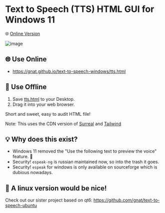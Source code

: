 # Text to Speech (TTS) HTML GUI for Windows 11

🌐 [Online Version](https://gnat.github.io/text-to-speech-windows/tts.html)

![image](https://github.com/user-attachments/assets/0e067095-f060-46b6-8dac-9c5772a9fc54)

## 🌐 Use Online
* https://gnat.github.io/text-to-speech-windows/tts.html

## 🎁 Use Offline
1. Save [tts.html](https://raw.githubusercontent.com/gnat/text-to-speech-windows/refs/heads/main/tts.html) to your Desktop.
2. Drag it into your web browser.

Short and sweet, easy to audit HTML file!

Note: This uses the CDN version of [Surreal](https://github.com/gnat/surreal) and [Tailwind](https://github.com/tailwindlabs/tailwindcss)

## 💡 Why does this exist?
* Windows 11 removed the "Use the following text to preview the voice" feature. 🙁
* Security! `espeak-ng` is russian maintained now, so into the trash it goes.
* Security! `espeak` for windows is only available on sourceforge which is dubious nowadays.

## 🐧 A linux version would be nice!
Check out our sister project based on qt6: https://github.com/gnat/text-to-speech-ubuntu
